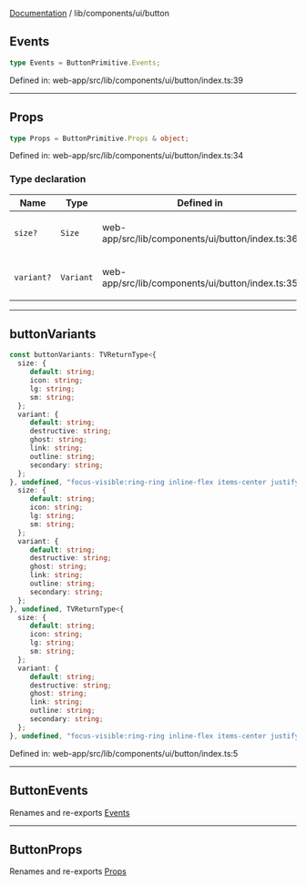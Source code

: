 [Documentation](../../../modules.md) / lib/components/ui/button

## Events

```ts
type Events = ButtonPrimitive.Events;
```

Defined in: web-app/src/lib/components/ui/button/index.ts:39

***

## Props

```ts
type Props = ButtonPrimitive.Props & object;
```

Defined in: web-app/src/lib/components/ui/button/index.ts:34

### Type declaration

<table>
<thead>
<tr>
<th>Name</th>
<th>Type</th>
<th>Defined in</th>
</tr>
</thead>
<tbody>
<tr>
<td>

`size?`

</td>
<td>

`Size`

</td>
<td>

web-app/src/lib/components/ui/button/index.ts:36

</td>
</tr>
<tr>
<td>

`variant?`

</td>
<td>

`Variant`

</td>
<td>

web-app/src/lib/components/ui/button/index.ts:35

</td>
</tr>
</tbody>
</table>

***

## buttonVariants

```ts
const buttonVariants: TVReturnType<{
  size: {
     default: string;
     icon: string;
     lg: string;
     sm: string;
  };
  variant: {
     default: string;
     destructive: string;
     ghost: string;
     link: string;
     outline: string;
     secondary: string;
  };
}, undefined, "focus-visible:ring-ring inline-flex items-center justify-center whitespace-nowrap rounded-md text-sm font-medium transition-colors focus-visible:outline-none focus-visible:ring-1 disabled:pointer-events-none disabled:opacity-50", {
  size: {
     default: string;
     icon: string;
     lg: string;
     sm: string;
  };
  variant: {
     default: string;
     destructive: string;
     ghost: string;
     link: string;
     outline: string;
     secondary: string;
  };
}, undefined, TVReturnType<{
  size: {
     default: string;
     icon: string;
     lg: string;
     sm: string;
  };
  variant: {
     default: string;
     destructive: string;
     ghost: string;
     link: string;
     outline: string;
     secondary: string;
  };
}, undefined, "focus-visible:ring-ring inline-flex items-center justify-center whitespace-nowrap rounded-md text-sm font-medium transition-colors focus-visible:outline-none focus-visible:ring-1 disabled:pointer-events-none disabled:opacity-50", unknown, unknown, undefined>>;
```

Defined in: web-app/src/lib/components/ui/button/index.ts:5

***

## ButtonEvents

Renames and re-exports [Events](#events)

***

## ButtonProps

Renames and re-exports [Props](#props)
